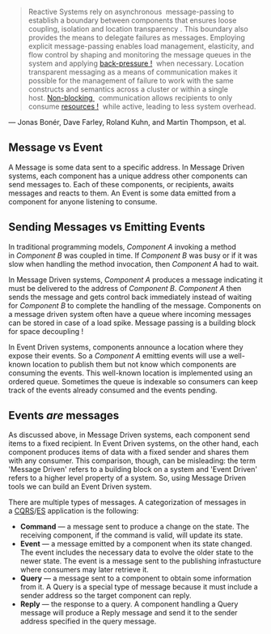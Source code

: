 > Reactive Systems rely on asynchronous  message-passing to establish a boundary between components that ensures loose coupling, isolation and location transparency . This boundary also provides the means to delegate failures as messages. Employing explicit message-passing enables load management, elasticity, and flow control by shaping and monitoring the message queues in the system and applying [back-pressure !](https://www.reactivemanifesto.org/glossary#Back-Pressure)  when necessary. Location transparent messaging as a means of communication makes it possible for the management of failure to work with the same constructs and semantics across a cluster or within a single host. [Non-blocking ](https://www.reactivemanifesto.org/glossary#Non-Blocking)  communication allows recipients to only consume [resources !](https://www.reactivemanifesto.org/glossary#Resource)  while active, leading to less system overhead.

— Jonas Bonér, Dave Farley, Roland Kuhn, and Martin Thompson, et al.
## Message vs Event

A Message is some data sent to a specific address. In Message Driven systems, each component has a unique address other components can send messages to. Each of these components, or recipients, awaits messages and reacts to them.
An Event is some data emitted from a component for anyone listening to consume.

## Sending Messages vs Emitting Events

In traditional programming models, _Component A_ invoking a method in _Component B_ was coupled in time. If _Component B_ was busy or if it was slow when handling the method invocation, then _Component A_ had to wait.

In Message Driven systems, _Component A_ produces a message indicating it must be delivered to the address of _Component B_. _Component A_ then sends the message and gets control back immediately instead of waiting for _Component B_ to complete the handling of the message. Components on a message driven system often have a queue where incoming messages can be stored in case of a load spike. Message passing is a building block for space decoupling ! 

In Event Driven systems, components announce a location where they expose their events. So a _Component A_ emitting events will use a well-known location to publish them but not know which components are consuming the events. This well-known location is implemented using an ordered queue. Sometimes the queue is indexable so consumers can keep track of the events already consumed and the events pending.
## Events _are_ messages

As discussed above, in Message Driven systems, each component send items to a fixed recipient. In Event Driven systems, on the other hand, each component produces items of data with a fixed sender and shares them with any consumer. This comparison, though, can be misleading: the term 'Message Driven' refers to a building block on a system and 'Event Driven' refers to a higher level property of a system. So, using Message Driven tools we can build an Event Driven system.

There are multiple types of messages. A categorization of messages in a [CQRS](https://developer.lightbend.com/docs/akka-guide/concepts/cqrs.html)/[ES](https://developer.lightbend.com/docs/akka-guide/concepts/event-sourcing.html) application is the following:
- **Command** — a message sent to produce a change on the state. The receiving component, if the command is valid, will update its state.
- **Event** — a message emitted by a component when its state changed. The event includes the necessary data to evolve the older state to the newer state. The event is a message sent to the publishing infrastucture where consumers may later retrieve it.
- **Query** — a message sent to a component to obtain some information from it. A Query is a special type of message because it must include a sender address so the target component can reply.
- **Reply** — the response to a query. A component handling a Query message will produce a Reply message and send it to the sender address specified in the query message.